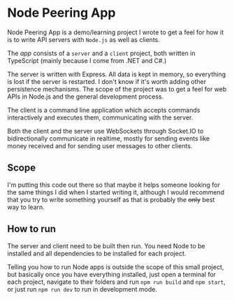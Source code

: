 # Node Peering App

Node Peering App is a demo/learning project I wrote to get a feel for how it is
to write API servers with `Node.js` as well as clients.

The _app_ consists of a `server` and a `client` project, both written in TypeScript
(mainly because I come from .NET and C#.)

The server is written with Express.
All data is kept in memory, so everything is lost if the server is restarted.
I don't know if it's worth adding other persistence mechanisms.
The scope of the project was to get a feel for web APIs in Node.js and the general
development process.

The client is a command line application which accepts commands interactively and
executes them, communicating with the server.

Both the client and the server use WebSockets through Socket.IO to bidirectionally
communicate in realtime, mostly for sending events like money received and for sending
user messages to other clients.

## Scope

I'm putting this code out there so that maybe it helps someone looking for the same
things I did when I started writing it, although I would recommend that you try to
write something yourself as that is probably the <del>only</del> best way to learn.

## How to run

The server and client need to be built then run. You need Node to be installed and
all dependencies to be installed for each project.

Telling you how to run Node apps is outside the scope of this small project, but basically
once you have everything installed, just open a terminal for each project, navigate to
their folders and run `npm run build` and `npm start`, or just run `npm run dev` to run
in development mode.
